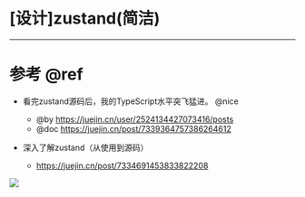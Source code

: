 # [设计]zustand(简洁)

---

# 参考 @ref

- 看完zustand源码后，我的TypeScript水平突飞猛进。 @nice
    - @by https://juejin.cn/user/2524134427073416/posts
    - @doc https://juejin.cn/post/7339364757386264612

- 深入了解zustand（从使用到源码）
    - https://juejin.cn/post/7334691453833822208

![](https://luo0412.oss-cn-hangzhou.aliyuncs.com/1708310094072-iXFG6FefZtzQ-image.png)
